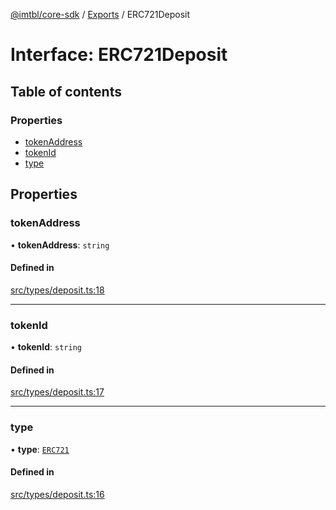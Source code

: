 [@imtbl/core-sdk](../README.md) / [Exports](../modules.md) / ERC721Deposit

# Interface: ERC721Deposit

## Table of contents

### Properties

- [tokenAddress](ERC721Deposit.md#tokenaddress)
- [tokenId](ERC721Deposit.md#tokenid)
- [type](ERC721Deposit.md#type)

## Properties

### tokenAddress

• **tokenAddress**: `string`

#### Defined in

[src/types/deposit.ts:18](https://github.com/immutable/imx-core-sdk/blob/7204457/src/types/deposit.ts#L18)

___

### tokenId

• **tokenId**: `string`

#### Defined in

[src/types/deposit.ts:17](https://github.com/immutable/imx-core-sdk/blob/7204457/src/types/deposit.ts#L17)

___

### type

• **type**: [`ERC721`](../enums/TokenType.md#erc721)

#### Defined in

[src/types/deposit.ts:16](https://github.com/immutable/imx-core-sdk/blob/7204457/src/types/deposit.ts#L16)
